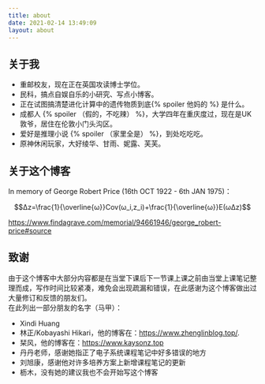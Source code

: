 ```yaml
---
title: about
date: 2021-02-14 13:49:09
layout: about
---
```

## 关于我
- 重邮校友，现在正在英国攻读博士学位。  
- 民科，搞点自娱自乐的小研究、写点小博客。   
- 正在试图搞清楚进化计算中的遗传物质到底{% spoiler 他妈的 %} 是什么。  
- 成都人 {% spoiler （假的，不吃辣） %}，大学四年在重庆度过，现在是UK敦爷，居住在伦敦小门头沟区。    
- 爱好是推理小说 {% spoiler （家里全是） %}，到处吃吃吃。   
- 原神休闲玩家，大好绫华、甘雨、妮露、芙芙。     

## 关于这个博客  

In memory of George Robert Price (16th OCT 1922 - 6th JAN 1975)：  

$$Δz=\frac{1}{\overline{ω}}Cov(ω_i,z_i)+\frac{1}{\overline{ω}}E(ωΔz)$$

https://www.findagrave.com/memorial/94661946/george_robert-price#source


## 致谢
由于这个博客中大部分内容都是在当堂下课后下一节课上课之前由当堂上课笔记整理而成，写作时间比较紧凑，难免会出现疏漏和错误，在此感谢为这个博客做出过大量修订和反馈的朋友们。  
在此列出一部分朋友的名字（马甲）：  

- Xindi Huang  
- 林正/Kobayashi Hikari，他的博客在：https://www.zhenglinblog.top/.  
- 栞风，他的博客在：https://www.kaysonz.top  
- 丹丹老师，感谢她指正了电子系统课程笔记中好多错误的地方  
- 刘旭康，感谢他对许多培养方案上新增课程笔记的更新  
- 枥木，没有她的建议我也不会开始写这个博客